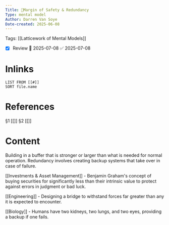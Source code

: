 ```yaml
---
Title: 🧩Margin of Safety & Redundancy
Type: mental model
Author: Darren Van Soye
Date-created: 2025-06-08
---
```

Tags: [[Latticework of Mental Models]]

- [x] Review 📅 2025-07-08 ✅ 2025-07-08

# Inlinks 
```dataview
LIST FROM [[#]]
SORT file.name
```

# References 
§1 [[]]
§2 [[]]

# Content

Building in a buffer that is stronger or larger than what is needed for normal operation. Redundancy involves creating backup systems that take over in case of failure.

[[Investments & Asset Management]] - Benjamin Graham's concept of buying securities for significantly less than their intrinsic value to protect against errors in judgment or bad luck.

[[Engineering]] - Designing a bridge to withstand forces far greater than any it is expected to encounter.

[[Biology]] - Humans have two kidneys, two lungs, and two eyes, providing a backup if one fails.